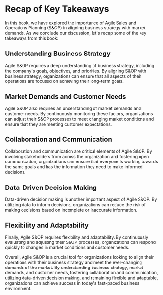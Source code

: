 Recap of Key Takeaways
==================================

In this book, we have explored the importance of Agile Sales and Operations Planning (S\&OP) in aligning business strategy with market demands. As we conclude our discussion, let's recap some of the key takeaways from this book:

Understanding Business Strategy
-------------------------------

Agile S\&OP requires a deep understanding of business strategy, including the company's goals, objectives, and priorities. By aligning S\&OP with business strategy, organizations can ensure that all aspects of their operations are focused on achieving their long-term goals.

Market Demands and Customer Needs
---------------------------------

Agile S\&OP also requires an understanding of market demands and customer needs. By continuously monitoring these factors, organizations can adjust their S\&OP processes to meet changing market conditions and ensure that they are meeting customer expectations.

Collaboration and Communication
-------------------------------

Collaboration and communication are critical elements of Agile S\&OP. By involving stakeholders from across the organization and fostering open communication, organizations can ensure that everyone is working towards the same goals and has the information they need to make informed decisions.

Data-Driven Decision Making
---------------------------

Data-driven decision making is another important aspect of Agile S\&OP. By utilizing data to inform decisions, organizations can reduce the risk of making decisions based on incomplete or inaccurate information.

Flexibility and Adaptability
----------------------------

Finally, Agile S\&OP requires flexibility and adaptability. By continuously evaluating and adjusting their S\&OP processes, organizations can respond quickly to changes in market conditions and customer needs.

Overall, Agile S\&OP is a crucial tool for organizations looking to align their operations with their business strategy and meet the ever-changing demands of the market. By understanding business strategy, market demands, and customer needs, fostering collaboration and communication, utilizing data-driven decision making, and remaining flexible and adaptable, organizations can achieve success in today's fast-paced business environment.

